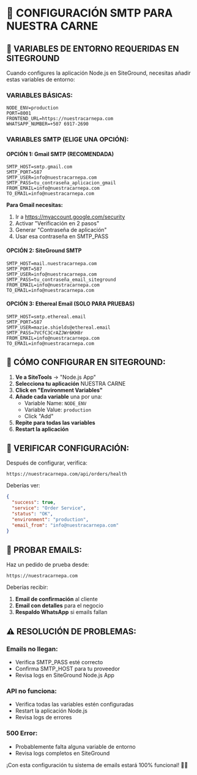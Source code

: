 # 📧 CONFIGURACIÓN SMTP PARA NUESTRA CARNE

## 🎯 VARIABLES DE ENTORNO REQUERIDAS EN SITEGROUND

Cuando configures la aplicación Node.js en SiteGround, necesitas añadir estas variables de entorno:

### VARIABLES BÁSICAS:
```
NODE_ENV=production
PORT=8001
FRONTEND_URL=https://nuestracarnepa.com
WHATSAPP_NUMBER=+507 6917-2690
```

### VARIABLES SMTP (ELIGE UNA OPCIÓN):

#### OPCIÓN 1: Gmail SMTP (RECOMENDADA)
```
SMTP_HOST=smtp.gmail.com
SMTP_PORT=587
SMTP_USER=info@nuestracarnepa.com
SMTP_PASS=tu_contraseña_aplicacion_gmail
FROM_EMAIL=info@nuestracarnepa.com
TO_EMAIL=info@nuestracarnepa.com
```

**Para Gmail necesitas:**
1. Ir a https://myaccount.google.com/security
2. Activar "Verificación en 2 pasos"
3. Generar "Contraseña de aplicación"
4. Usar esa contraseña en SMTP_PASS

#### OPCIÓN 2: SiteGround SMTP
```
SMTP_HOST=mail.nuestracarnepa.com
SMTP_PORT=587
SMTP_USER=info@nuestracarnepa.com
SMTP_PASS=tu_contraseña_email_siteground
FROM_EMAIL=info@nuestracarnepa.com
TO_EMAIL=info@nuestracarnepa.com
```

#### OPCIÓN 3: Ethereal Email (SOLO PARA PRUEBAS)
```
SMTP_HOST=smtp.ethereal.email
SMTP_PORT=587
SMTP_USER=mazie.shields@ethereal.email
SMTP_PASS=7VCfC3CrAZJWr6KH8r
FROM_EMAIL=info@nuestracarnepa.com
TO_EMAIL=info@nuestracarnepa.com
```

## 🔧 CÓMO CONFIGURAR EN SITEGROUND:

1. **Ve a SiteTools** → "Node.js App"
2. **Selecciona tu aplicación** NUESTRA CARNE
3. **Click en "Environment Variables"**
4. **Añade cada variable** una por una:
   - Variable Name: `NODE_ENV`
   - Variable Value: `production`
   - Click "Add"
5. **Repite para todas las variables**
6. **Restart la aplicación**

## 🧪 VERIFICAR CONFIGURACIÓN:

Después de configurar, verifica:
```
https://nuestracarnepa.com/api/orders/health
```

Deberías ver:
```json
{
  "success": true,
  "service": "Order Service", 
  "status": "OK",
  "environment": "production",
  "email_from": "info@nuestracarnepa.com"
}
```

## 📧 PROBAR EMAILS:

Haz un pedido de prueba desde:
```
https://nuestracarnepa.com
```

Deberías recibir:
1. **Email de confirmación** al cliente
2. **Email con detalles** para el negocio
3. **Respaldo WhatsApp** si emails fallan

## ⚠️ RESOLUCIÓN DE PROBLEMAS:

### Emails no llegan:
- Verifica SMTP_PASS esté correcto
- Confirma SMTP_HOST para tu proveedor
- Revisa logs en SiteGround Node.js App

### API no funciona:
- Verifica todas las variables estén configuradas
- Restart la aplicación Node.js
- Revisa logs de errores

### 500 Error:
- Probablemente falta alguna variable de entorno
- Revisa logs completos en SiteGround

¡Con esta configuración tu sistema de emails estará 100% funcional! 📧✅
